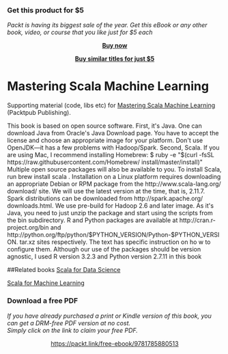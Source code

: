 
### Get this product for $5

<i>Packt is having its biggest sale of the year. Get this eBook or any other book, video, or course that you like just for $5 each</i>


<b><p align='center'>[Buy now](https://packt.link/9781785880513)</p></b>


<b><p align='center'>[Buy similar titles for just $5](https://subscription.packtpub.com/search)</p></b>


# Mastering Scala Machine Learning
Supporting material (code, libs etc) for [Mastering Scala Machine Learning](https://www.packtpub.com/big-data-and-business-intelligence/mastering-scala-machine-learning?utm_source=github&utm_medium=repository&utm_campaign=9781785880889
) (Packtpub Publishing).


This book is based on open source software. First, it's Java. One can download Java 
from Oracle's Java Download page. You have to accept the license and choose an 
appropriate image for your platform. Don't use OpenJDK—it has a few problems 
with Hadoop/Spark.
Second, Scala. If you are using Mac, I recommend installing Homebrew:
$ ruby -e "$(curl -fsSL https://raw.githubusercontent.com/Homebrew/
install/master/install)"
Multiple open source packages will also be available to you. To install Scala, run 
brew install scala . Installation on a Linux platform requires downloading an 
appropriate Debian or RPM package from the  http://www.scala-lang.org/
download/ site. We will use the latest version at the time, that is, 2.11.7.
Spark distributions can be downloaded from http://spark.apache.org/
downloads.html. We use pre-build for Hadoop 2.6 and later image. As it's Java, you 
need to just unzip the package and start using the scripts from the bin  subdirectory.
R and Python packages are available at http://cran.r-project.org/bin and 
http://python.org/ftp/python/$PYTHON_VERSION/Python-$PYTHON_VERSION.
tar.xz sites respectively. The text has specific instruction on ho w to configure them. 
Although our use of the packages should be version agnostic, I used R version 3.2.3 
and Python version 2.7.11 in this book

##Related books
[Scala for Data Science](https://www.packtpub.com/big-data-and-business-intelligence/scala-data-science?utm_source=github&utm_medium=repository&utm_campaign=9781785281372)

[Scala for Machine Learning](https://www.packtpub.com/big-data-and-business-intelligence/scala-machine-learning?utm_source=github&utm_medium=repository&utm_campaign=9781783558742)

### Download a free PDF

 <i>If you have already purchased a print or Kindle version of this book, you can get a DRM-free PDF version at no cost.<br>Simply click on the link to claim your free PDF.</i>
<p align="center"> <a href="https://packt.link/free-ebook/9781785880513">https://packt.link/free-ebook/9781785880513 </a> </p>